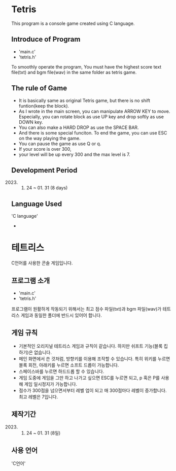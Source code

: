 # Tetris
This program is a console game created using C language. 

## Introduce of Program
- 'main.c'
- 'tetris.h'

To smoothly operate the program, You must have the highest score text file(txt) and bgm file(wav) in the same folder as tetris game.

## The rule of Game
- It is basically same as original Tetris game, but there is no shift funtion(keep the block).
- As I wrote in the main screen, you can manipulate ARROW KEY to move. Especially, you can rotate block as use UP key and drop softly as use DOWN key.
- You can also make a HARD DROP as use the SPACE BAR.
- And there is some special funciton. To end the game, you can use ESC on the way playing the game. 
- You can pause the game as use Q or q.
- If your score is over 300, 
- your level will be up every 300 and the max level is 7.

## Development Period
2023. 01. 24 ~ 01. 31 (8 days)

## Language Used
'C language'

-

# 테트리스
C언어를 사용한 콘솔 게임입니다.

## 프로그램 소개
- 'main.c'
- 'tetris.h'

프로그램이 원활하게 작동되기 위해서는 최고 점수 파일(txt)과 bgm 파일(wav)가 테트리스 게임과 동일한 폴더에 반드시 있어어 합니다.

## 게임 규칙
- 기본적인 오리지널 테트리스 게임과 규칙이 같습니다. 하지만 쉬프트 기능(블록 킵하기)은 없습니다.
- 메인 화면에서 쓴 것처럼, 방향키를 이용해 조작할 수 있습니다. 특히 위키를 누르면 블록 회전, 아래키를 누르면 소프트 드롭이 가능합니다.
- 스페이스바를 누르면 하드드롭 할 수 있습니다.
- 게임 도중에 게임을 그만 하고 나가고 싶으면 ESC를 누르면 되고, p 혹은 P를 사용해 게임 일시정지가 가능합니다.
- 점수가 300점을 넘으면서부터 레벨 업이 되고 매 300점마다 레벨이 증가합니다. 최고 레벨은 7입니다.

## 제작기간
2023. 01. 24 ~ 01. 31 (8일)

## 사용 언어
'C언어'
